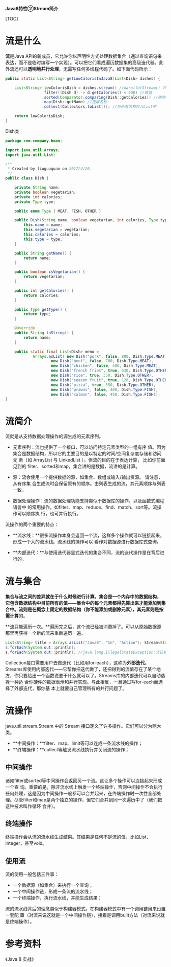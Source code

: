 **Java8特性②Stream简介**

[TOC]

# 流是什么

**流**是Java API的新成员，它允许你以声明性方式处理数据集合（通过查询语句来表达，而不是临时编写一个实现）。可以把它们看成遍历数据集的高级迭代器。此外流还可以**透明地并行处理**，无需写任何多线程代码了。如下面代码所示：

```java
public static List<String> getLowCalorisInJava8(List<Dish> dishes) {

    List<String> lowColorisDish = dishes.stream() //parallelStream() 并行流
                .filter((Dish d) -> d.getCalories() < 400) //筛选
                .sorted(Comparator.comparing(Dish::getCalories)) //排序
                .map(Dish::getName) //提取名称
                .collect(Collectors.toList()); //将所有名称存入List中

    return lowColorisDish;
}
```

Dish类

```java
package com.company.bean;

import java.util.Arrays;
import java.util.List;

/**
 * Created by liuguoquan on 2017/4/26.
 */
public class Dish {

    private String name;
    private boolean vegetarian;
    private int calories;
    private Type type;

    public enum Type { MEAT, FISH, OTHER }

    public Dish(String name, boolean vegetarian, int calories, Type type) {
        this.name = name;
        this.vegetarian = vegetarian;
        this.calories = calories;
        this.type = type;
    }

    public String getName() {
        return name;
    }

    public boolean isVegetarian() {
        return vegetarian;
    }

    public int getCalories() {
        return calories;
    }

    public Type getType() {
        return type;
    }

    @Override
    public String toString() {
        return name;
    }

    public static final List<Dish> menu =
            Arrays.asList( new Dish("pork", false, 800, Dish.Type.MEAT),
                    new Dish("beef", false, 700, Dish.Type.MEAT),
                    new Dish("chicken", false, 400, Dish.Type.MEAT),
                    new Dish("french fries", true, 530, Dish.Type.OTHER),
                    new Dish("rice", true, 350, Dish.Type.OTHER),
                    new Dish("season fruit", true, 120, Dish.Type.OTHER),
                    new Dish("pizza", true, 550, Dish.Type.OTHER),
                    new Dish("prawns", false, 400, Dish.Type.FISH),
                    new Dish("salmon", false, 450, Dish.Type.FISH));
}
```

# 流简介

流就是从支持数据处理操作的源生成的元素序列。

* 元素序列：流也提供了一个接口，可以访问特定元素类型的一组有序 值。因为集合是数据结构，所以它的主要目的是以特定的时间/空间复杂度存储和访问元 素（如 ArrayList 与 LinkedList ）。但流的目的在于表达计算， 比如你前面见到的 filter、sorted和map。集合讲的是数据，流讲的是计算。

* 源：流会使用一个提供数据的源，如集合、数组或输入/输出资源。 请注意，从有序集 合生成流时会保留原有的顺序。由列表生成的流，其元素顺序与列表一致。

* 数据处理操作：流的数据处理功能支持类似于数据库的操作，以及函数式编程语言中 的常用操作，如filter、map、reduce、find、match、sort等。流操作可以顺序执 行，也可并行执行。

流操作的两个重要的特点：

* **流水线：**很多流操作本身会返回一个流，这样多个操作就可以链接起来，形成一个大的流水线。流水线的操作可以 看作对数据源进行数据库式查询。

* **内部迭代：**与使用迭代器显式迭代的集合不同，流的迭代操作是在背后进行的。

# 流与集合

**集合与流之间的差异就在于什么时候进行计算。**集合是一个内存中的数据结构， 它包含数据结构中目前所有的值——集合中的每个元素都得先算出来才能添加到集合中。流则是在概念上固定的数据结构（你不能添加或删除元素），其元素则是**按需计算**的。

**流只能遍历一次。**遍历完之后，这个流已经被消费掉了。可以从原始数据源那里再获得一个新的流来重新遍历一遍。

```java
List<String> title = Arrays.asList("Java8", "In", "Action"); Stream<String> s = title.stream()
s.forEach(System.out::println); 
s.forEach(System.out::println); //java.lang.IllegalStateException:流已被操作
```

Collection接口需要用户去做迭代（比如用for-each），这称为**外部迭代**。Streams库使用内部迭代——它帮你把迭代做了，还把得到的流值存在了某个地方，你只要给出一个函数说要干什么就可以了。Streams库的内部迭代可以自动选择一种适 合你硬件的数据表示和并行实现。与此相反，一旦通过写for-each而选择了外部迭代，那你基 本上就要自己管理所有的并行问题了。

# 流操作

java.util.stream.Stream 中的 Stream 接口定义了许多操作。它们可以分为两大类。

*   **中间操作：**filter、map、limit等可以连成一条流水线的操作；
*   **终端操作：**collect等触发流水线执行并关闭流的操作；

## 中间操作

诸如filter或sorted等中间操作会返回另一个流。这让多个操作可以连接起来形成一个查 询。重要的是，除非流水线上触发一个终端操作，否则中间操作不会执行任何处理，这是因为中间操作一般都可以合并起来，在终端操作时一次性全部处理。尽管filter和map是两个独立的操作，但它们合并到同一次遍历中了（我们把这种技术叫作循环 合并）。

## 终端操作

终端操作会从流的流水线生成结果。其结果是任何不是流的值，比如List、Integer，甚至void。

## 使用流

流的使用一般包括三件事：

- 一个数据源（如集合）来执行一个查询；
- 一个中间操作链，形成一条流的流水线；
- 一个终端操作，执行流水线，并能生成结果；

流的流水线背后的理念类似于构建器模式。在构建器模式中有一个调用链用来设置一套配 置（对流来说这就是一个中间操作链），接着是调用built方法（对流来说就是终端操作）。

# 参考资料

《Java 8 实战》

